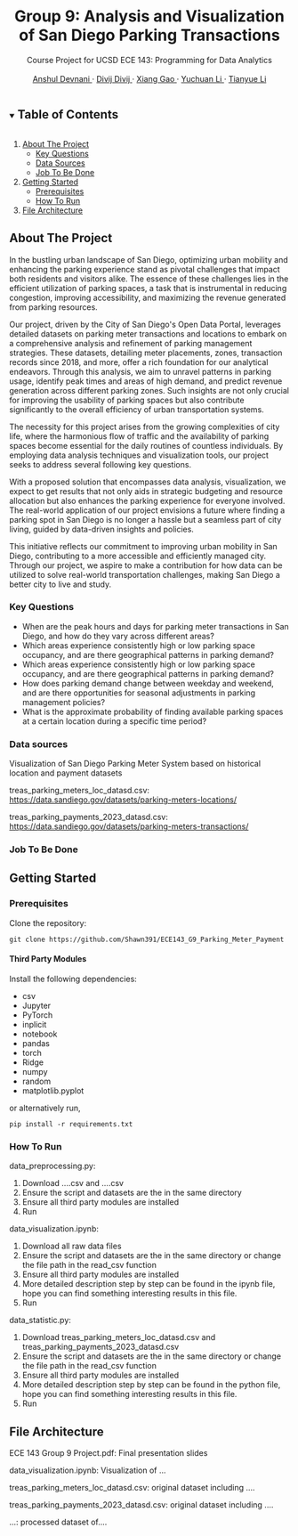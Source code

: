<!------------------------------------------ TITLE BLOCK --------------------------------------------------------------->
<h1 align="center"> Group 9: Analysis and Visualization of San Diego Parking Transactions </h1>

<p align="center">
    Course Project for UCSD ECE 143: Programming for Data Analytics
    <br /> <br />
    <a href="https://github.com/anshuldevnani"> Anshul Devnani </a>
    ·
    <a href="https://github.com/kdivij"> Divij Divij </a>
    ·
    <a href="https://github.com/Shawn391"> Xiang Gao </a>
    ·
    <a href="https://github.com/nolanlyc"> Yuchuan Li </a>
    ·
    <a href="https://github.com/GreatSnoopyMe"> Tianyue Li </a>
</p>


<!------------------------------------------ TABLE OF CONTENTS ---------------------------------------------------------->
<details open="open">
  <summary><h2 style="display: inline-block"> Table of Contents </h2></summary>
  <ol>
    <li>
      <a href="#about-the-project"> About The Project </a>
      <ul>
        <li><a href="#key-questions"> Key Questions </a></li>
        <li><a href="#data-sources"> Data Sources </a></li>
        <li><a href="#job-to-be-done"> Job To Be Done </a></li>
      </ul>
    </li>
    <li>
      <a href="#getting-started"> Getting Started </a>
      <ul>
        <li><a href="#prerequisites"> Prerequisites </a></li>
        <li><a href="#how-to-run"> How To Run </a></li>
      </ul>
    </li>
    <li><a href="#file-architecture"> File Architecture </a></li>
  </ol>
</details>

<!------------------------------------------ About The Project ---------------------------------------------------------->
## About The Project
In the bustling urban landscape of San Diego, optimizing urban mobility and enhancing the parking experience stand as pivotal challenges that impact both residents and visitors alike. The essence of these challenges lies in the efficient utilization of parking spaces, a task that is instrumental in reducing congestion, improving accessibility, and maximizing the revenue generated from parking resources.

Our project, driven by the City of San Diego's Open Data Portal, leverages detailed datasets on parking meter transactions and locations to embark on a comprehensive analysis and refinement of parking management strategies. These datasets, detailing meter placements, zones, transaction records since 2018, and more, offer a rich foundation for our analytical endeavors. Through this analysis, we aim to unravel patterns in parking usage, identify peak times and areas of high demand, and predict revenue generation across different parking zones. Such insights are not only crucial for improving the usability of parking spaces but also contribute significantly to the overall efficiency of urban transportation systems.

The necessity for this project arises from the growing complexities of city life, where the harmonious flow of traffic and the availability of parking spaces become essential for the daily routines of countless individuals. By employing data analysis techniques and visualization tools, our project seeks to address several following key questions.

With a proposed solution that encompasses data analysis, visualization, we expect to get results that not only aids in strategic budgeting and resource allocation but also enhances the parking experience for everyone involved. The real-world application of our project envisions a future where finding a parking spot in San Diego is no longer a hassle but a seamless part of city living, guided by data-driven insights and policies.

This initiative reflects our commitment to improving urban mobility in San Diego, contributing to a more accessible and efficiently managed city. Through our project, we aspire to make a contribution for how data can be utilized to solve real-world transportation challenges, making San Diego a better city to live and study.
### Key Questions 
* When are the peak hours and days for parking meter transactions in San Diego, and how do they vary across different areas?
* Which areas experience consistently high or low parking space occupancy, and are there geographical patterns in parking demand?
* Which areas experience consistently high or low parking space occupancy, and are there geographical patterns in parking demand?
* How does parking demand change between weekday and weekend, and are there opportunities for seasonal adjustments in parking management policies?
* What is the approximate probability of finding available parking spaces at a certain location during a specific time period?
### Data sources
Visualization of San Diego Parking Meter System based on historical location and payment datasets

treas_parking_meters_loc_datasd.csv: 	https://data.sandiego.gov/datasets/parking-meters-locations/

treas_parking_payments_2023_datasd.csv: https://data.sandiego.gov/datasets/parking-meters-transactions/
### Job To Be Done



<!------------------------------------------ Getting Started ---------------------------------------------------------->
## Getting Started
### Prerequisites
Clone the repository:
```
git clone https://github.com/Shawn391/ECE143_G9_Parking_Meter_Payment
```
#### Third Party Modules
Install the following dependencies:
* csv
* Jupyter
* PyTorch
* inplicit
* notebook
* pandas
* torch 
* Ridge  
* numpy   
* random  
* matplotlib.pyplot 

or alternatively run,
```
pip install -r requirements.txt
```
### How To Run

data_preprocessing.py:
1. Download ....csv and ....csv
2. Ensure the script and datasets are the in the same directory
3. Ensure all third party modules are installed
4. Run

data_visualization.ipynb:
1. Download all raw data files
2. Ensure the script and datasets are the in the same directory or change the file path in the read_csv function
3. Ensure all third party modules are installed
4. More detailed description step by step can be found in the ipynb file, hope you can find something interesting results in this file.
5. Run

data_statistic.py:
1. Download treas_parking_meters_loc_datasd.csv and treas_parking_payments_2023_datasd.csv
2. Ensure the script and datasets are the in the same directory or change the file path in the read_csv function
3. Ensure all third party modules are installed
4. More detailed description step by step can be found in the python file, hope you can find something interesting results in this file.
5. Run

<!------------------------------------------ File Architecture  ---------------------------------------------------------->
## File Architecture
ECE 143 Group 9 Project.pdf: Final presentation slides

data_visualization.ipynb: Visualization of ...

treas_parking_meters_loc_datasd.csv: original dataset including ....  

treas_parking_payments_2023_datasd.csv: original dataset including ....  

...: processed dataset of....
